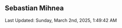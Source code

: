 <h2>Sebastian Mihnea</h2>

<!--RECENT_ACTIVITY:start-->
<!--RECENT_ACTIVITY:end-->
<!--RECENT_ACTIVITY:last_update-->
Last Updated: Sunday, March 2nd, 2025, 1:49:42 AM
<!--RECENT_ACTIVITY:last_update_end-->

<!---LOL-STATS-START-HERE--->
<!---LOL-STATS-END-HERE--->
